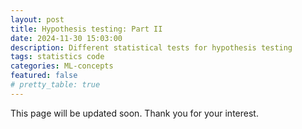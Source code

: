 ```yaml
---
layout: post
title: Hypothesis testing: Part II
date: 2024-11-30 15:03:00
description: Different statistical tests for hypothesis testing
tags: statistics code
categories: ML-concepts
featured: false
# pretty_table: true
---
```


This page will be updated soon. Thank you for your interest.
